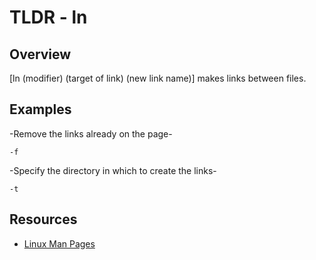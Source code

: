 TLDR - ln
==========

Overview
--------

[ln (modifier) (target of link) (new link name)] makes links between files. 

Examples
--------

-Remove the links already on the page-
	
	-f

-Specify the directory in which to create the links-
	
	-t


Resources
---------

- [Linux Man Pages](http://man7.org/linux/man-pages/man1/ls.1.html)

